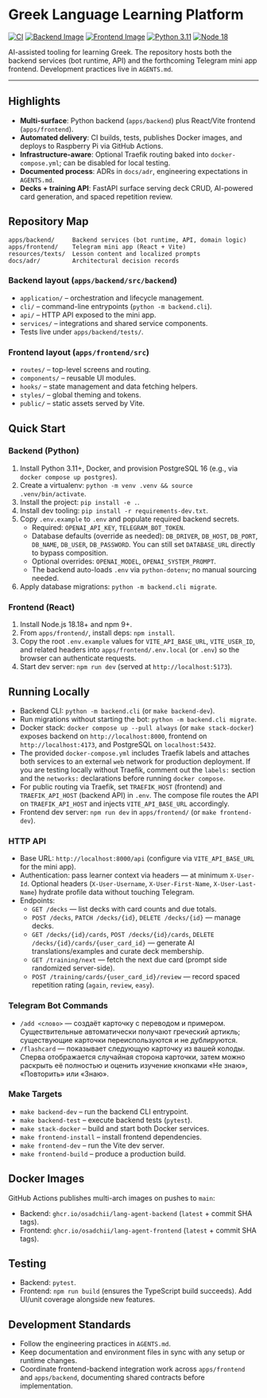 # Greek Language Learning Platform

[![CI](https://github.com/osadchii/lang-agent/actions/workflows/ci.yml/badge.svg)](https://github.com/osadchii/lang-agent/actions/workflows/ci.yml)
[![Backend Image](https://img.shields.io/badge/ghcr.io-backend-blue)](https://github.com/osadchii/lang-agent/pkgs/container/lang-agent-backend)
[![Frontend Image](https://img.shields.io/badge/ghcr.io-frontend-green)](https://github.com/osadchii/lang-agent/pkgs/container/lang-agent-frontend)
[![Python 3.11](https://img.shields.io/badge/python-3.11%2B-%233776AB)](https://www.python.org/downloads/release/python-3110/)
[![Node 18](https://img.shields.io/badge/node-18.18%2B-%23339933)](https://nodejs.org/docs/latest-v18.x/api/)

AI-assisted tooling for learning Greek. The repository hosts both the backend services (bot runtime, API) and the forthcoming Telegram mini app frontend. Development practices live in `AGENTS.md`.

---

## Highlights
- **Multi-surface**: Python backend (`apps/backend`) plus React/Vite frontend (`apps/frontend`).
- **Automated delivery**: CI builds, tests, publishes Docker images, and deploys to Raspberry Pi via GitHub Actions.
- **Infrastructure-aware**: Optional Traefik routing baked into `docker-compose.yml`; can be disabled for local testing.
- **Documented process**: ADRs in `docs/adr`, engineering expectations in `AGENTS.md`.
- **Decks + training API**: FastAPI surface serving deck CRUD, AI-powered card generation, and spaced repetition review.

## Repository Map
```
apps/backend/     Backend services (bot runtime, API, domain logic)
apps/frontend/    Telegram mini app (React + Vite)
resources/texts/  Lesson content and localized prompts
docs/adr/         Architectural decision records
```

### Backend layout (`apps/backend/src/backend`)
- `application/` – orchestration and lifecycle management.
- `cli/` – command-line entrypoints (`python -m backend.cli`).
- `api/` – HTTP API exposed to the mini app.
- `services/` – integrations and shared service components.
- Tests live under `apps/backend/tests/`.

### Frontend layout (`apps/frontend/src`)
- `routes/` – top-level screens and routing.
- `components/` – reusable UI modules.
- `hooks/` – state management and data fetching helpers.
- `styles/` – global theming and tokens.
- `public/` – static assets served by Vite.

## Quick Start

### Backend (Python)
1. Install Python 3.11+, Docker, and provision PostgreSQL 16 (e.g., via `docker compose up postgres`).
2. Create a virtualenv: `python -m venv .venv && source .venv/bin/activate`.
3. Install the project: `pip install -e .`.
4. Install dev tooling: `pip install -r requirements-dev.txt`.
5. Copy `.env.example` to `.env` and populate required backend secrets.
   - Required: `OPENAI_API_KEY`, `TELEGRAM_BOT_TOKEN`.
   - Database defaults (override as needed): `DB_DRIVER`, `DB_HOST`, `DB_PORT`, `DB_NAME`, `DB_USER`, `DB_PASSWORD`. You can still set `DATABASE_URL` directly to bypass composition.
   - Optional overrides: `OPENAI_MODEL`, `OPENAI_SYSTEM_PROMPT`.
   - The backend auto-loads `.env` via `python-dotenv`; no manual sourcing needed.
6. Apply database migrations: `python -m backend.cli migrate`.

### Frontend (React)
1. Install Node.js 18.18+ and npm 9+.
2. From `apps/frontend/`, install deps: `npm install`.
3. Copy the root `.env.example` values for `VITE_API_BASE_URL`, `VITE_USER_ID`, and related headers into `apps/frontend/.env.local` (or `.env`) so the browser can authenticate requests.
4. Start dev server: `npm run dev` (served at `http://localhost:5173`).

## Running Locally
- Backend CLI: `python -m backend.cli` (or `make backend-dev`).
- Run migrations without starting the bot: `python -m backend.cli migrate`.
- Docker stack: `docker compose up --pull always` (or `make stack-docker`) exposes backend on `http://localhost:8000`, frontend on `http://localhost:4173`, and PostgreSQL on `localhost:5432`.
- The provided `docker-compose.yml` includes Traefik labels and attaches both services to an external `web` network for production deployment. If you are testing locally without Traefik, comment out the `labels:` section and the `networks:` declarations before running `docker compose`.
- For public routing via Traefik, set `TRAEFIK_HOST` (frontend) and `TRAEFIK_API_HOST` (backend API) in `.env`. The compose file routes the API on `TRAEFIK_API_HOST` and injects `VITE_API_BASE_URL` accordingly.
- Frontend dev server: `npm run dev` in `apps/frontend/` (or `make frontend-dev`).

### HTTP API
- Base URL: `http://localhost:8000/api` (configure via `VITE_API_BASE_URL` for the mini app).
- Authentication: pass learner context via headers — at minimum `X-User-Id`. Optional headers (`X-User-Username`, `X-User-First-Name`, `X-User-Last-Name`) hydrate profile data without touching Telegram.
- Endpoints:
  - `GET /decks` — list decks with card counts and due totals.
  - `POST /decks`, `PATCH /decks/{id}`, `DELETE /decks/{id}` — manage decks.
  - `GET /decks/{id}/cards`, `POST /decks/{id}/cards`, `DELETE /decks/{id}/cards/{user_card_id}` — generate AI translations/examples and curate deck membership.
  - `GET /training/next` — fetch the next due card (prompt side randomized server-side).
  - `POST /training/cards/{user_card_id}/review` — record spaced repetition rating (`again`, `review`, `easy`).

### Telegram Bot Commands
- `/add <слово>` — создаёт карточку с переводом и примером. Существительные автоматически получают греческий артикль; существующие карточки переиспользуются и не дублируются.
- `/flashcard` — показывает следующую карточку из вашей колоды. Сперва отображается случайная сторона карточки, затем можно раскрыть её полностью и оценить изучение кнопками «Не знаю», «Повторить» или «Знаю».

### Make Targets
- `make backend-dev` – run the backend CLI entrypoint.
- `make backend-test` – execute backend tests (`pytest`).
- `make stack-docker` – build and start both Docker services.
- `make frontend-install` – install frontend dependencies.
- `make frontend-dev` – run the Vite dev server.
- `make frontend-build` – produce a production build.

## Docker Images
GitHub Actions publishes multi-arch images on pushes to `main`:
- Backend: `ghcr.io/osadchii/lang-agent-backend` (`latest` + commit SHA tags).
- Frontend: `ghcr.io/osadchii/lang-agent-frontend` (`latest` + commit SHA tags).

## Testing
- Backend: `pytest`.
- Frontend: `npm run build` (ensures the TypeScript build succeeds). Add UI/unit coverage alongside new features.

## Development Standards
- Follow the engineering practices in `AGENTS.md`.
- Keep documentation and environment files in sync with any setup or runtime changes.
- Coordinate frontend-backend integration work across `apps/frontend` and `apps/backend`, documenting shared contracts before implementation.
